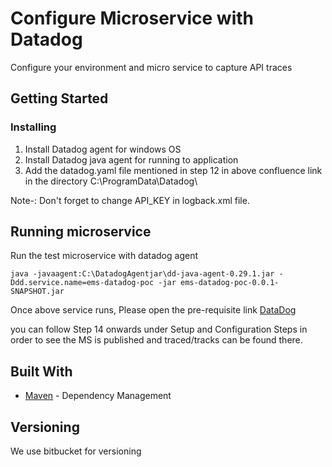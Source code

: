 # Configure Microservice with Datadog

Configure your environment and micro service to capture API traces

## Getting Started

### Installing

1. Install Datadog agent for windows OS
2. Install Datadog java agent for running to application
3. Add the datadog.yaml file mentioned in step 12 in above confluence link in the directory C:\ProgramData\Datadog\ 

Note-: Don't forget to change API_KEY in logback.xml file.

## Running microservice 

Run the test microservice with datadog agent  
```
java -javaagent:C:\DatadogAgentjar\dd-java-agent-0.29.1.jar -Ddd.service.name=ems-datadog-poc -jar ems-datadog-poc-0.0.1-SNAPSHOT.jar

```

Once above service runs, Please open the pre-requisite link [DataDog](https://marketaxess.atlassian.net/wiki/spaces/EMS/pages/38765102/Datadog+Setup+And+Configuration) 

you can follow Step 14 onwards under Setup and Configuration Steps in order to see the MS is published and traced/tracks can be found there.

## Built With

* [Maven](https://maven.apache.org/) - Dependency Management

## Versioning

We use bitbucket for versioning 

